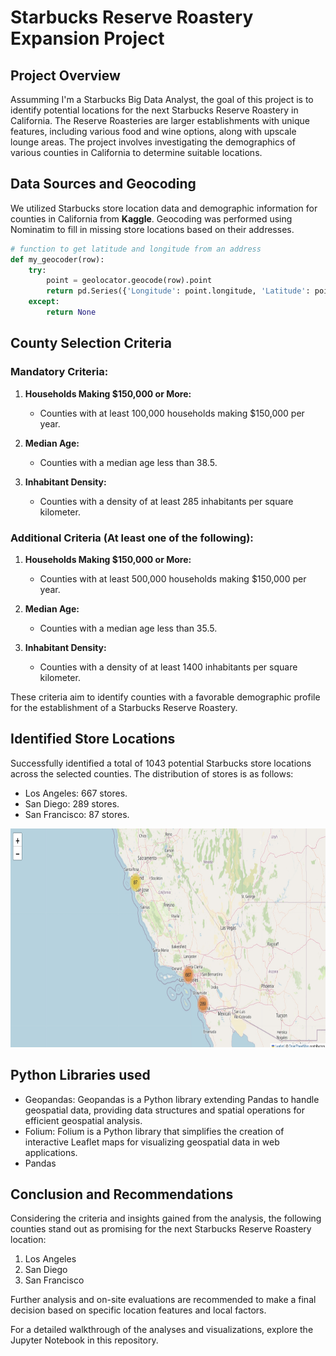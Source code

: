 # Starbucks Reserve Roastery Expansion Project

## Project Overview

Assumming I'm a Starbucks Big Data Analyst, the goal of this project is to identify potential locations for the next Starbucks Reserve Roastery in California. The Reserve Roasteries are larger establishments with unique features, including various food and wine options, along with upscale lounge areas. The project involves investigating the demographics of various counties in California to determine suitable locations.

## Data Sources and Geocoding

We utilized Starbucks store location data and demographic information for counties in California from **Kaggle**. Geocoding was performed using Nominatim to fill in missing store locations based on their addresses.
```python
# function to get latitude and longitude from an address
def my_geocoder(row):
    try:
        point = geolocator.geocode(row).point
        return pd.Series({'Longitude': point.longitude, 'Latitude': point.latitude})
    except:
        return None
```
## County Selection Criteria

### Mandatory Criteria:
1. **Households Making $150,000 or More:**
   - Counties with at least 100,000 households making $150,000 per year.

2. **Median Age:**
   - Counties with a median age less than 38.5.

3. **Inhabitant Density:**
   - Counties with a density of at least 285 inhabitants per square kilometer.

### Additional Criteria (At least one of the following):
1. **Households Making $150,000 or More:**
   - Counties with at least 500,000 households making $150,000 per year.

2. **Median Age:**
   - Counties with a median age less than 35.5.

3. **Inhabitant Density:**
   - Counties with a density of at least 1400 inhabitants per square kilometer.

These criteria aim to identify counties with a favorable demographic profile for the establishment of a Starbucks Reserve Roastery.

## Identified Store Locations

Successfully identified a total of 1043 potential Starbucks store locations across the selected counties. The distribution of stores is as follows:

- Los Angeles: 667 stores.
- San Diego: 289 stores.
- San Francisco: 87 stores.

<img src="q2.jpg" height="350px" width="650">

## Python Libraries used

- Geopandas: Geopandas is a Python library extending Pandas to handle geospatial data, providing data structures and spatial operations for efficient geospatial analysis.
- Folium: Folium is a Python library that simplifies the creation of interactive Leaflet maps for visualizing geospatial data in web applications.
- Pandas

## Conclusion and Recommendations

Considering the criteria and insights gained from the analysis, the following counties stand out as promising for the next Starbucks Reserve Roastery location:

1. Los Angeles
2. San Diego
3. San Francisco

Further analysis and on-site evaluations are recommended to make a final decision based on specific location features and local factors.

For a detailed walkthrough of the analyses and visualizations, explore the Jupyter Notebook in this repository.

